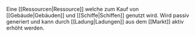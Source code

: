 Eine [[Ressourcen|Ressource]] welche zum Kauf von [[Gebäude|Gebäuden]] und [[Schiffe|Schiffen]] genutzt wird.
Wird passiv generiert und kann durch [[Ladung|Ladungen]] aus dem [[Markt]] aktiv erhöht werden.
